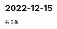 # 2022-12-15

共 0 条

<!-- BEGIN WEIBO -->
<!-- 最后更新时间 Thu Dec 15 2022 00:19:30 GMT+0800 (China Standard Time) -->

<!-- END WEIBO -->
